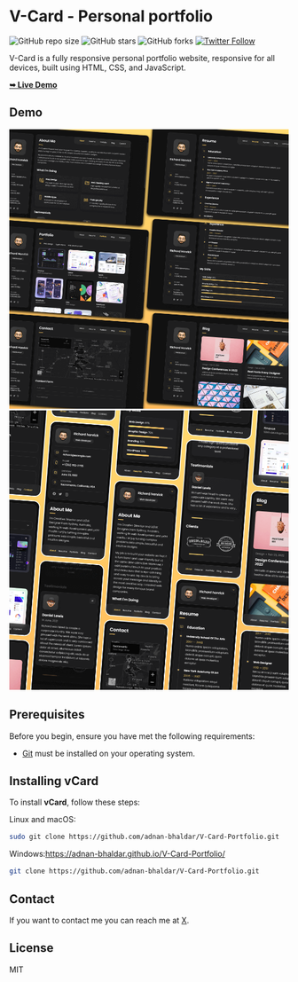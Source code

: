 # V-Card - Personal portfolio

![GitHub repo size](https://img.shields.io/github/repo-size/adnan-bhaldar/V-Card-Portfolio)
![GitHub stars](https://img.shields.io/github/stars/adnan-bhaldar/V-Card-Portfolio?style=social)
![GitHub forks](https://img.shields.io/github/forks/adnan-bhaldar/V-Card-Portfolio?style=social)
[![Twitter Follow](https://img.shields.io/twitter/follow/Adnan__Bhaldar?style=social)](https://twitter.com/intent/follow?screen_name=Adnan__Bhaldar)

V-Card is a fully responsive personal portfolio website, responsive for all devices, built using HTML, CSS, and JavaScript.

<a href="https://adnan-bhaldar.github.io/V-Card-Portfolio/"><strong>➥ Live Demo</strong></a>

## Demo

![vCard Desktop Demo](./readme-images/desktop.png "Desktop Demo")
![vCard Mobile Demo](./readme-images/mobile.png "Mobile Demo")

## Prerequisites

Before you begin, ensure you have met the following requirements:

* [Git](https://git-scm.com/downloads "Download Git") must be installed on your operating system.

## Installing vCard

To install **vCard**, follow these steps:

Linux and macOS:

```bash
sudo git clone https://github.com/adnan-bhaldar/V-Card-Portfolio.git
```

Windows:https://adnan-bhaldar.github.io/V-Card-Portfolio/

```bash
git clone https://github.com/adnan-bhaldar/V-Card-Portfolio.git
```

## Contact

If you want to contact me you can reach me at [X](https://www.x.com/Adnan__Bhaldar).

## License

MIT
